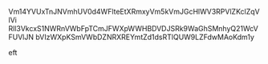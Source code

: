 Vm14YVUxTnJNVmhUV0d4WFlteEtXRmxyVm5kVmJGcHlWV3RPVlZKclZqVlVi
Rll3VkcxS1NWRnVWbFpTCmJFWXpWWHBDVDJSRk9WaGhSMnhyQ21WcVFUVlJN
bVIzWXpKSmVWbDZNRXREYmtZd1dsRTlQUW9LZFdwMAoKdm1y

eft